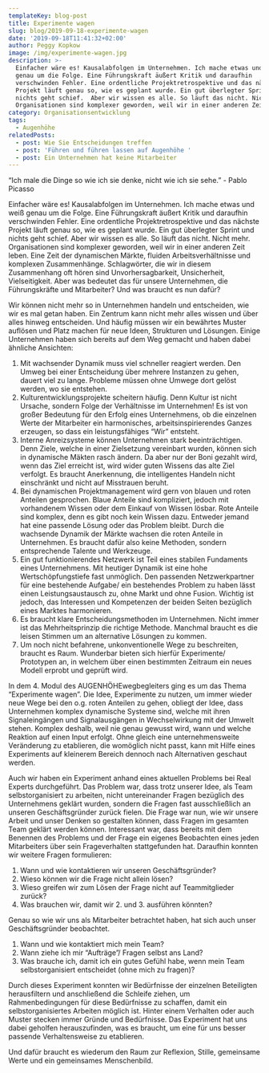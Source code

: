 ```yaml
---
templateKey: blog-post
title: Experimente wagen
slug: blog/2019-09-18-experimente-wagen
date: '2019-09-18T11:41:32+02:00'
author: Peggy Kopkow
image: /img/experimente-wagen.jpg
description: >-
  Einfacher wäre es! Kausalabfolgen im Unternehmen. Ich mache etwas und weiß
  genau um die Folge. Eine Führungskraft äußert Kritik und daraufhin
  verschwinden Fehler. Eine ordentliche Projektretrospektive und das nächste
  Projekt läuft genau so, wie es geplant wurde. Ein gut überlegter Sprint und
  nichts geht schief.  Aber wir wissen es alle. So läuft das nicht. Nicht mehr.
  Organisationen sind komplexer geworden, weil wir in einer anderen Zeit leben.
category: Organisationsentwicklung
tags:
  - Augenhöhe
relatedPosts:
  - post: Wie Sie Entscheidungen treffen
  - post: 'Führen und führen lassen auf Augenhöhe '
  - post: Ein Unternehmen hat keine Mitarbeiter
---
```

“Ich male die Dinge so wie ich sie denke, nicht wie ich sie sehe.” - Pablo Picasso

Einfacher wäre es! Kausalabfolgen im Unternehmen. Ich mache etwas und weiß genau um die Folge. Eine Führungskraft äußert Kritik und daraufhin verschwinden Fehler. Eine ordentliche Projektretrospektive und das nächste Projekt läuft genau so, wie es geplant wurde. Ein gut überlegter Sprint und nichts geht schief.  Aber wir wissen es alle. So läuft das nicht. Nicht mehr. Organisationen sind komplexer geworden, weil wir in einer anderen Zeit leben. Eine Zeit der dynamischen Märkte, fluiden Arbeitsverhältnisse und komplexen Zusammenhänge. Schlagwörter, die wir in diesem Zusammenhang oft hören sind Unvorhersagbarkeit, Unsicherheit, Vielseitigkeit. Aber was bedeutet das für unsere Unternehmen, die Führungskräfte und Mitarbeiter? Und was braucht es nun dafür?

Wir können nicht mehr so in Unternehmen handeln und entscheiden, wie wir es mal getan haben. Ein Zentrum kann nicht mehr alles wissen und über alles hinweg entscheiden. Und häufig müssen wir ein bewährtes Muster auflösen und Platz machen für neue Ideen, Strukturen und Lösungen. Einige Unternehmen haben sich bereits auf dem Weg gemacht und haben dabei ähnliche Ansichten:

1. Mit wachsender Dynamik muss viel schneller reagiert werden. Den Umweg bei einer Entscheidung über mehrere Instanzen zu gehen, dauert viel zu lange. Probleme müssen ohne Umwege dort gelöst werden, wo sie entstehen. 
2. Kulturentwicklungsprojekte scheitern häufig. Denn Kultur ist nicht Ursache, sondern Folge der Verhältnisse im Unternehmen! Es ist von großer Bedeutung für den Erfolg eines Unternehmens, ob die einzelnen Werte der Mitarbeiter ein harmonisches, arbeitsinspirierendes Ganzes erzeugen, so dass ein leistungsfähiges “Wir” entsteht.
3. Interne Anreizsysteme können Unternehmen stark beeinträchtigen. Denn Ziele, welche in einer Zielsetzung vereinbart wurden, können sich in dynamische Mäkten rasch ändern. Da aber nur der Boni gezahlt wird, wenn das Ziel erreicht ist, wird wider guten Wissens das alte Ziel verfolgt. Es braucht Anerkennung, die intelligentes Handeln nicht einschränkt und nicht auf Misstrauen beruht. 
4. Bei dynamischen Projektmanagement wird gern von blauen und roten Anteilen gesprochen. Blaue Anteile sind kompliziert, jedoch mit vorhandenem Wissen oder dem Einkauf von Wissen lösbar. Rote Anteile sind komplex, denn es gibt noch kein Wissen dazu. Entweder jemand hat eine passende Lösung oder das Problem bleibt. Durch die wachsende Dynamik der Märkte wachsen die roten Anteile in Unternehmen. Es braucht dafür also keine Methoden, sondern entsprechende Talente und Werkzeuge.
5. Ein gut funktionierendes Netzwerk ist Teil eines stabilen Fundaments eines Unternehmens. Mit heutiger Dynamik ist eine hohe Wertschöpfungstiefe fast unmöglich. Den passenden Netzwerkpartner für eine bestehende Aufgabe/ ein bestehendes Problem zu haben lässt einen Leistungsaustausch zu, ohne Markt und ohne Fusion. Wichtig ist jedoch, das Interessen und Kompetenzen der beiden Seiten bezüglich eines Marktes harmonieren.
6. Es braucht klare Entscheidungsmethoden im Unternehmen. Nicht immer ist das Mehrheitsprinzip die richtige Methode. Manchmal braucht es die leisen Stimmen um an alternative Lösungen zu kommen. 
7. Um noch nicht befahrene, unkonventionelle Wege zu beschreiten, braucht es Raum. Wunderbar bieten sich hierfür Experimente/ Prototypen an, in welchem über einen bestimmten Zeitraum ein neues Modell erprobt und geprüft wird.

In dem 4. Modul des AUGENHÖHEwegbegleiters ging es um das Thema “Experimente wagen”. Die Idee, Experimente zu nutzen, um immer wieder neue Wege bei den o.g. roten Anteilen zu gehen, obliegt der Idee, dass Unternehmen komplex dynamische Systeme sind, welche mit ihren Signaleingängen und Signalausgängen in Wechselwirkung mit der Umwelt stehen. Komplex deshalb, weil nie genau gewusst wird, wann und welche Reaktion auf einen Input erfolgt. Ohne gleich eine unternehmensweite Veränderung zu etablieren, die womöglich nicht passt, kann mit Hilfe eines Experiments auf kleinerem Bereich dennoch nach Alternativen geschaut werden. 

Auch wir haben ein Experiment anhand eines aktuellen Problems bei Real Experts durchgeführt. Das Problem war, dass trotz unserer Idee, als Team selbstorganisiert zu arbeiten, nicht untereinander Fragen bezüglich des Unternehmens geklärt wurden, sondern die Fragen fast ausschließlich an unseren Geschäftsgründer zurück fielen. Die Frage war nun, wie wir unsere Arbeit und unser Denken so gestalten können, dass Fragen im gesamten Team geklärt werden können. Interessant war, dass bereits mit dem Benennen des Problems und der Frage ein eigenes Beobachten eines jeden Mitarbeiters über sein Frageverhalten stattgefunden hat. Daraufhin konnten wir weitere Fragen formulieren:

1. Wann und wie kontaktieren wir unseren Geschäftsgründer?
2. Wieso können wir die Frage nicht allein lösen?
3. Wieso greifen wir zum Lösen der Frage nicht auf Teammitglieder zurück?
4. Was brauchen wir, damit wir 2. und 3. ausführen könnten?

Genau so wie wir uns als Mitarbeiter betrachtet haben, hat sich auch unser Geschäftsgründer beobachtet.

1. Wann und wie kontaktiert mich mein Team?
2. Wann ziehe ich mir “Aufträge”/ Fragen selbst ans Land?
3. Was brauche ich, damit ich ein gutes Gefühl habe, wenn mein Team selbstorganisiert entscheidet (ohne mich zu fragen)?

Durch dieses Experiment konnten wir Bedürfnisse der einzelnen Beteiligten herausfiltern und anschließend die Schleife ziehen, um Rahmenbedingungen für diese Bedürfnisse zu schaffen, damit ein selbstorganisiertes Arbeiten möglich ist. Hinter einem Verhalten oder auch Muster stecken immer Gründe und Bedürfnisse. Das Experiment hat uns dabei geholfen herauszufinden, was es braucht, um eine für uns besser passende Verhaltensweise zu etablieren.

Und dafür braucht es wiederum den Raum zur Reflexion, Stille, gemeinsame Werte und ein gemeinsames Menschenbild.
